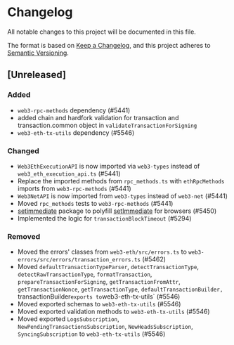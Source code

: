 # Changelog

All notable changes to this project will be documented in this file.

The format is based on [Keep a Changelog](https://keepachangelog.com/en/1.0.0/),
and this project adheres to [Semantic Versioning](https://semver.org/spec/v2.0.0.html).

<!-- EXAMPLE

## [1.0.0]

### Added

- I've added feature XY (#1000)

### Changed

- I've cleaned up XY (#1000)

### Deprecated

- I've deprecated XY (#1000)

### Removed

- I've removed XY (#1000)

### Fixed

- I've fixed XY (#1000)

### Security

- I've improved the security in XY (#1000)

-->

## [Unreleased]

### Added

-   `web3-rpc-methods` dependency (#5441)
-   added chain and hardfork validation for transaction and transaction.common object in `validateTransactionForSigning`
-   `web3-eth-tx-utils` dependency (#5546)

### Changed

-   `Web3EthExecutionAPI` is now imported via `web3-types` instead of `web3_eth_execution_api.ts` (#5441)
-   Replace the imported methods from `rpc_methods.ts` with `ethRpcMethods` imports from `web3-rpc-methods` (#5441)
-   `Web3NetAPI` is now imported from `web3-types` instead of `web3-net` (#5441)
-   Moved `rpc_methods` tests to `web3-rpc-methods` (#5441)
-   [setimmediate](https://github.com/yuzujs/setImmediate) package to polyfill [setImmediate](https://nodejs.org/api/timers.html#setimmediatecallback-args) for browsers (#5450)
-   Implemented the logic for `transactionBlockTimeout` (#5294)

### Removed

-   Moved the errors' classes from `web3-eth/src/errors.ts` to `web3-errors/src/errors/transaction_errors.ts` (#5462)
-   Moved `defaultTransactionTypeParser`, `detectTransactionType`, `detectRawTransactionType`, `formatTransaction`, `prepareTransactionForSigning`, `getTransactionFromAttr`, `getTransactionNonce`, `getTransactionType`, `defaultTransactionBuilder, `transactionBuilder`exports to`web3-eth-tx-utils` (#5546)
-   Moved exported schemas to `web3-eth-tx-utils` (#5546)
-   Moved exported validation methods to `web3-eth-tx-utils` (#5546)
-   Moved exported `LogsSubscription`, `NewPendingTransactionsSubscription`, `NewHeadsSubscription`, `SyncingSubscription` to `web3-eth-tx-utils` (#5546)
